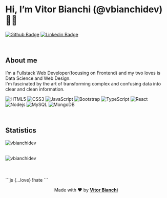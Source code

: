 # Hi, I’m Vitor Bianchi (@vbianchidev) 👨‍💻

[![Github Badge](https://img.shields.io/badge/-Github-000?style=flat-square&logo=Github&logoColor=white&link=https://github.com/vbianchidev/)](https://github.com/vbianchidev/)
[![Linkedin Badge](https://img.shields.io/badge/-LinkedIn-blue?style=flat-square&logo=Linkedin&logoColor=white&link=https://www.linkedin.com/in/vitor-bianchi-0a10ba205/)](https://www.linkedin.com/in/vitor-bianchi-0a10ba205/)

<br />

## About me
I’m a Fullstack Web Developer(focusing on Frontend) and
my two loves is Data Science and Web Design.<br>
I'm fascinated by the art of transforming complex and
confusing data into clear and clean information.


![HTML5](https://img.shields.io/badge/-Html5-000000?style=flat&logo=HTML5)
![CSS3](https://img.shields.io/badge/-Css3-000000?style=flat&logo=css3&logoColor=1572B6)
![JavaScript](https://img.shields.io/badge/-JavaScript-black?style=flat-square&logo=javascript)
![Bootstrap](https://img.shields.io/badge/-Bootstrap-000000?style=flat&logo=bootstrap&logoColor=563D7C)
![TypeScript](https://img.shields.io/badge/-TypeScript-000000?style=flat&logo=typescript)
![React](https://img.shields.io/badge/-React-black?style=flat-square&logo=react)
![Nodejs](https://img.shields.io/badge/-Nodejs-black?style=flat-square&logo=Nodejs)
![MySQL](https://img.shields.io/badge/-MySQL-000000?style=flat&logo=mysql)
![MongoDB](https://img.shields.io/badge/-MongoDB-000000?style=flat&logo=mongodb)


<br />

## Statistics
<img 
  src="https://github-readme-stats.vercel.app/api/top-langs?username=vbianchidev&show_icons=true&locale=pt-BR&layout=compact&theme=dark" 
  alt="vbianchidev" />

<br />
<img 
  src="https://github-readme-stats.vercel.app/api?username=vbianchidev&show_icons=true&locale=pt-BR&theme=dark" 
  alt="vbianchidev" />

<br />
<br />
<br />
<br />
```js
  {...love} !hate
```

<p align="center">
  Made with ❤️ by
  <b>
  <a href="https://github.com/vbianchidev/" target="_blank">Vitor Bianchi</a> 
  </b>
</p>
